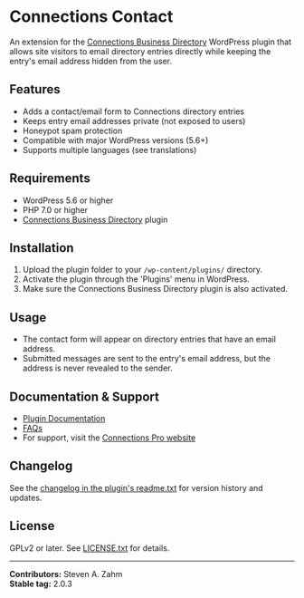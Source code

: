 # Connections Contact

An extension for the [Connections Business Directory](https://connections-pro.com/) WordPress plugin that allows site visitors to email directory entries directly while keeping the entry's email address hidden from the user.

## Features
- Adds a contact/email form to Connections directory entries
- Keeps entry email addresses private (not exposed to users)
- Honeypot spam protection
- Compatible with major WordPress versions (5.6+)
- Supports multiple languages (see translations)

## Requirements
- WordPress 5.6 or higher
- PHP 7.0 or higher
- [Connections Business Directory](https://connections-pro.com/) plugin

## Installation
1. Upload the plugin folder to your `/wp-content/plugins/` directory.
2. Activate the plugin through the 'Plugins' menu in WordPress.
3. Make sure the Connections Business Directory plugin is also activated.

## Usage
- The contact form will appear on directory entries that have an email address.
- Submitted messages are sent to the entry's email address, but the address is never revealed to the sender.

## Documentation & Support
- [Plugin Documentation](https://connections-pro.com/documentation/contact/)
- [FAQs](https://connections-pro.com/documentation/contact/)
- For support, visit the [Connections Pro website](https://connections-pro.com/)

## Changelog
See the [changelog in the plugin's readme.txt](./README.txt) for version history and updates.

## License
GPLv2 or later. See [LICENSE.txt](./LICENSE.txt) for details.

---
**Contributors:** Steven A. Zahm  
**Stable tag:** 2.0.3
